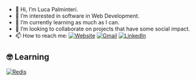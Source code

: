 
- 👋 Hi, I’m Luca Palminteri.
- 👀 I’m interested in software in Web Development.
- 🌱 I’m currently learning as much as I can.
- 💞️ I’m looking to collaborate on projects that have some social impact.
- 📫 How to reach me:  <a href="https://lucapalminteri.com/" target="_blank"><img alt="Website" src="https://img.shields.io/badge/Website-fbf8cc?style=flat-square&logo=web&logoColor=FFF"></a> <a href="mailto:lucapalminteri02@gmail.com" target="_blank"><img alt="Gmail" src="https://img.shields.io/badge/Gmail-BB001B?style=flat-square&logo=gmail&logoColor=FFF"></a> <a href="https://www.linkedin.com/in/luca-palminteri/" target="_blank"><img alt="LinkedIn" src="https://img.shields.io/badge/LinkedIn-004182?style=flat-square&logo=linkedin&logoColor=FFF"></a>
<!--
## About me          
## 🛠️ Technologies 

### Frontend
<p>
  <a href="https://www.typescriptlang.org/"><img alt="TypeScript" src="https://img.shields.io/badge/TypeScript-007ACC.svg?style=flat-square&logo=typescript&logoColor=white"></a>
  <a href="https://github.com/LucaPalminteri"><img alt="HTML" src="https://img.shields.io/badge/HTML-E34F26.svg?style=flat-square&logo=html5&logoColor=white"></a>
  <a href="https://github.com/LucaPalminteri"><img alt="CSS" src="https://img.shields.io/badge/CSS-1572B6.svg?style=flat-square&logo=css3&logoColor=white"></a>
  <a href="https://github.com/LucaPalminteri"><img alt="SASS" src="https://img.shields.io/badge/Sass-hotpink.svg?style=flat-square&logo=SASS&logoColor=white"></a>
  <a href="https://github.com/LucaPalminteri"><img alt="JavaScript" src="https://img.shields.io/badge/JavaScript-F7DF1E.svg?style=flat-square&logo=javascript&logoColor=black"></a>
  <a href="https://github.com/LucaPalminteri"><img alt="React" src="https://img.shields.io/badge/React-45b8d8?style=flat-square&logo=react&logoColor=white"/></a>
  <a href="https://nextjs.org/"><img alt="NextJS" src="https://img.shields.io/badge/NextJS-efefef?style=flat-square&logo=Next.js&logoColor=000"/></a>
  <a href="https://www.figma.com/"><img alt="Figma" src="https://img.shields.io/badge/Figma-F24E1E?style=flat-square&logo=Figma&logoColor=000"/></a>
  <a href="https://tailwindcss.com/"><img alt="Tailwind" src="https://img.shields.io/badge/Taildwind-06B6D4?style=flat-square&logo=TailwindCSS&logoColor=fff"/></a>
  <a href="https://redux.js.org/"><img alt="Redux" src="https://img.shields.io/badge/Redux-764abc?style=flat-square&logo=redux&logoColor=FFF"/></a>
  <a href="https://reactnative.dev/"><img alt="React Native" src="https://img.shields.io/badge/React%20Native-45b8d8?style=flat-square&logo=react&logoColor=white"/></a>
  <a href="https://www.adobe.com/products/xd.html"><img alt="AdobeXD" src="https://img.shields.io/badge/AdobeHD-470137.svg?style=flat-square&logo=adobexd&logoColor=FE60F5"></a>
  <a href="https://chakra-ui.com/"><img alt="Chakra UI" src="https://img.shields.io/badge/Chakra%20UI-EFEFEF?style=flat-square&logo=CHAKRAUI&logoColor=29BFB3"></a>
</p>

### Backend
<p>   
  <a href="https://nodejs.org/en/"><img alt="Nodejs" src="https://img.shields.io/badge/-Nodejs-43853d?style=flat-square&logo=Node.js&logoColor=white" /></a>
  <a href="https://dotnet.microsoft.com/en-us/"><img alt=".NET" src="https://img.shields.io/badge/.NET-888888?style=flat-square&logo=.net&logoColor=FFF"></a>
  <a href="https://github.com/LucaPalminteri"><img alt="C#" src="https://custom-icon-badges.herokuapp.com/badge/C%23-68217A.svg?style=flat-square&logo=cs2&logoColor=white"></a>
  <a href="https://github.com/LucaPalminteri"><img alt="SQL" src="https://custom-icon-badges.herokuapp.com/badge/SQL-025E8C.svg?style=flat-square&logo=database&logoColor=white"></a>
  <a href="https://www.mysql.com/"><img alt="MySQL" src="https://img.shields.io/badge/MySQL-00f.svg?style=flat-square&logo=mysql&logoColor=white"></a>
  <a href="https://www.microsoft.com/en-us/sql-server/sql-server-2019"><img alt="Microsoft-sql-server" src="https://img.shields.io/badge/Microsoft_SQL_SERVER-grey.svg?style=flat-square&logo=microsoft-sql-server&logoColor=white%22"></a>
  <a href="https://www.postgresql.org/"><img alt="PostgreSQL" src="https://img.shields.io/badge/-PostgreSQL-0064a5?style=flat-square&logo=postgresql&logoColor=white"></a>
  <a href="https://jwt.io/"><img alt="JWT" src="https://img.shields.io/badge/-JWT-333?style=flat-square&logo=jsonwebtokens&logoColor=white"></a>
  <a href="https://supabase.com/"><img alt="supabase" src="https://img.shields.io/badge/-supabase-333?style=flat-square&logo=supabase&logoColor=3ECF8E"></a>
  <a href="https://firebase.google.com/"><img alt="Firebase" src="https://img.shields.io/badge/-firebase-039BE5?style=flat-square&logo=firebase&logoColor=FFCC2E"></a>
  <a href="https://www.postman.com/"><img alt="Postman" src="https://img.shields.io/badge/Postman-FF6C37?style=flat-square&logo=postman&logoColor=white"></a>        
  <a href="https://insomnia.rest/"><img alt="insomnia" src="https://img.shields.io/badge/-insomnia-675BC0?style=flat-square&logo=insomnia&logoColor=fff"></a>
  <a href="https://expressjs.com/"><img alt="express" src="https://img.shields.io/badge/-express-EEE?style=flat-square&logo=express&logoColor=000"></a>
  <a href="https://redis.io/"><img alt="redis" src="https://img.shields.io/badge/Redis-800?style=flat-square&logo=redis&logoColor=F00"></a>
  
</p>

### DevOps
<p>
  <a href="https://www.docker.com/"><img alt="Docker" src="https://img.shields.io/badge/-Docker-46a2f1?style=flat-square&logo=docker&logoColor=white" /></a>
  <a href="https://kubernetes.io/"><img alt="Kubernetes" src="https://img.shields.io/badge/-Kubernetes-020381?style=flat-square&logo=kubernetes&logoColor=white" /></a>
  <a href="https://www.gnu.org/software/bash/"><img alt="Bash" src="https://img.shields.io/badge/Bash-121011?style=flat-square&logo=gnu-bash&logoColor=white"></a>
  <a href="https://github.com/LucaPalminteri"><img alt="Linux" src="https://img.shields.io/badge/Linux-EEE?style=flat-square&logo=linux&logoColor=black"></a>
  <a href="https://ubuntu.com/"><img alt="ubuntu" src="https://img.shields.io/badge/-ubuntu-E95420?style=flat-square&logo=ubuntu&logoColor=white"></a>
  <a href="https://www.digitalocean.com/"><img alt="DigitalOcean" src="https://img.shields.io/badge/-DigitalOcean-0080FF?style=flat-square&logo=digitalocean&logoColor=white"></a>
</p>

### Tools
<p> 
  <a href="https://git-scm.com/"><img alt="Git" src="https://img.shields.io/badge/Git-F05033.svg?style=flat-square&logo=git&logoColor=white"></a>
  <a href="https://www.npmjs.com/"><img alt="npm" src="https://img.shields.io/badge/-npm-CB3837?style=flat-square&logo=npm&logoColor=white"/></a>
  <a href="https://yarnpkg.com/"><img alt="yarn" src="https://img.shields.io/badge/yarn-2188b6?style=flat-square&logo=yarn&logoColor=FFF"/></a>
  <a href="https://github.com/LucaPalminteri"><img alt="GitHub" src="https://img.shields.io/badge/GitHub-333333?style=flat-square&logo=github&logoColor=FFF"/></a>
  <a href="https://github.com/LucaPalminteri"><img alt="GitLab" src="https://img.shields.io/badge/GitLab-333333?style=flat-square&logo=gitlab&logoColor=FFF"/></a>
  <a href="https://github.com/LucaPalminteri"><img alt="JSON" src="https://img.shields.io/badge/JSON-555555?style=flat-square&logo=JSON&logoColor=FFF"></a>
  <a href="https://vitejs.dev/"><img alt="Vite" src="https://img.shields.io/badge/Vite-646cff?style=flat-square&logo=VITE&logoColor=FFF"></a>
  <a href="https://www.atlassian.com/software/jira"><img alt="jira" src="https://img.shields.io/badge/-jira-0255CF?style=flat-square&logo=jira&logoColor=FFF"></a>
  <a href="https://eslint.org/"><img alt="ESLint" src="https://img.shields.io/badge/-ESLint-EEE?style=flat-square&logo=eslint&logoColor=4339D6"></a>
  <a href="https://axios-http.com/"><img alt="axios" src="https://img.shields.io/badge/Axios-EFEFEF?style=flat-square&logo=axios&logoColor=6038D6"></a>
  
</p>

### Knowledge but not working with
<p> 
  <a href="https://github.com/LucaPalminteri"><img alt="C++" src="https://img.shields.io/badge/C++-2122b6?style=flat-square&logo=cplusplus&logoColor=FFF">
  <a href="https://www.python.org/"><img alt="Python" src="https://img.shields.io/badge/Python-3b6b94?style=flat-square&logo=python&logoColor=FFF"> 
  <a href="https://www.mongodb.com/"><img alt="MongoDB" src="https://img.shields.io/badge/-MongoDB-000?style=flat-square&logo=mongodb&logoColor=00ED64"> 
  <a href="https://sequelize.org/"><img alt="Sequelize" src="https://img.shields.io/badge/Sequelize-02afef?style=flat-square&logo=sequelize&logoColor=FFF"> 
  <a href="https://github.com/LucaPalminteri"><img alt="Wordpress" src="https://img.shields.io/badge/Wordpress-21759B?style=flat-square&logo=wordpress&logoColor=white"></a>
</p>
-->
## 🤓 Learning
<p> 
    <a href="https://redis.io/"><img alt="Redis" src="https://img.shields.io/badge/-redis-C00?style=flat-square&logo=redis&logoColor=FFF" /></a>

</p>


<!--![0_0O5n9x6pzlJ5qLkC](https://user-images.githubusercontent.com/96749856/159160528-4b4a3022-9dc4-426c-a702-c60d0dee1fc6.gif)-->
